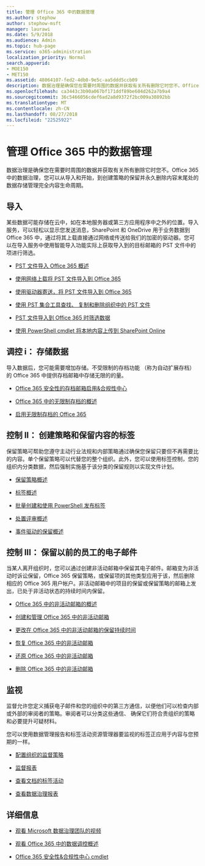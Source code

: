 ```yaml
---
title: 管理 Office 365 中的数据管理
ms.author: stephow
author: stephow-msft
manager: laurawi
ms.date: 5/9/2018
ms.audience: Admin
ms.topic: hub-page
ms.service: o365-administration
localization_priority: Normal
search.appverid:
- MOE150
- MET150
ms.assetid: 48064107-fed2-4db0-9e5c-aa5ddd5ccb09
description: 数据治理是确保您在需要时周围的数据并获取有关所有删除它时您不。Office 365 中的数据治理，您可以从导入和开始，到创建策略的保留并永久删除内容末尾处的数据存储管理完全内容生命周期。
ms.openlocfilehash: ca3443c3b90a067bf171ddf89be604d262a7b9a4
ms.sourcegitcommit: 36c5466056cdef6ad2a8d9372f2bc009a30892bb
ms.translationtype: MT
ms.contentlocale: zh-CN
ms.lasthandoff: 08/27/2018
ms.locfileid: "22525922"
---
```

# <a name="manage-data-governance-in-office-365"></a>管理 Office 365 中的数据管理

数据治理是确保您在需要时周围的数据并获取有关所有删除它时您不。Office 365 中的数据治理，您可以从导入和开始，到创建策略的保留并永久删除内容末尾处的数据存储管理完全内容生命周期。
  
## <a name="import"></a>导入

某些数据可能存储在云中，如在本地服务器或第三方应用程序中之外的位置。导入服务，可以轻松以显示您发送消息，SharePoint 和 OneDrive 用于业务数据到 Office 365 中，通过将其上载直接通过网络或传送给我们的加密的驱动器。您可以在导入服务中使用智能导入功能实际上获取导入到的目标邮箱的 PST 文件中的项进行筛选。 
  
- [PST 文件导入 Office 365 概述](https://support.office.com/article/ba688e0a-0fcb-4bd7-8e57-2b669564ea84)
    
- [使用网络上载将 PST 文件导入到 Office 365](use-network-upload-to-import-pst-files.md)
    
- [使用驱动器寄送，将 PST 文件导入到 Office 365](use-drive-shipping-to-import-pst-files-to-office-365.md)
    
- [使用 PST 集合工具查找、 复制和删除组织中的 PST 文件](find-copy-and-delete-pst-files-in-your-organization.md)
    
- [PST 文件导入到 Office 365 时筛选数据](filter-data-when-importing-pst-files.md)
    
- [使用 PowerShell cmdlet 将本地内容上传到 SharePoint Online](https://support.office.com/article/555049c6-15ef-45a6-9a1f-a1ef673b867c)
    
## <a name="govern-i-store-data"></a>调控 i： 存储数据

导入数据后，您可能需要增加存储。不受限制的存档功能 （称为自动扩展存档） 的 Office 365 中提供存档邮箱中存储无限的的量。
  
- [Office 365 安全性的存档邮箱启用&amp;合规性中心](enable-archive-mailboxes.md)

- [Office 365 中的无限制存档的概述](unlimited-archiving.md)
    
- [启用无限制存档的 Office 365](enable-unlimited-archiving.md)
    

    
## <a name="govern-ii-create-policies-and-labels-to-retain-content"></a>控制 II： 创建策略和保留内容的标签

保留策略可帮助您遵守主动行业法规和内部策略通过确保您保留只要但不再需要比的内容。单个保留策略可以代替您的整个组织。此外，您可以使用标签控制，您的组织内分类数据，然后强制实施基于该分类的保留规则以实现文件计划。
  
- [保留策略概述](retention-policies.md)
    
- [标签概述](labels.md)
    
- [批量创建和使用 PowerShell 发布标签](https://support.office.com/article/8986701b-ffa1-46ec-8fd0-8f7e81d5b25f.aspx)
    
- [处置评审概述](disposition-reviews.md)
    
- [事件驱动的保留概述](event-driven-retention.md)
    
## <a name="govern-iii-retain-the-email-of-former-employees"></a>控制 III： 保留以前的员工的电子邮件

当某人离开组织时，您可以通过创建非活动邮箱中保留其电子邮件。邮箱变为非活动时诉讼保留，Office 365 保留策略，或保留项的其他类型应用于该，然后删除相应的 Office 365 用户帐户。非活动邮箱中的项目的保留或保留策略的邮箱上发出，已处于非活动状态的持续时间内保留。
  
- [Office 365 中的非活动邮箱的概述](inactive-mailboxes-in-office-365.md)
    
- [创建和管理 Office 365 中的非活动邮箱](create-and-manage-inactive-mailboxes.md)

- [更改在 Office 365 中的非活动邮箱的保留持续时间](change-the-hold-duration-for-an-inactive-mailbox.md)
  
- [恢复 Office 365 中的非活动邮箱](recover-an-inactive-mailbox.md)
 
- [还原 Office 365 中的非活动邮箱](restore-an-inactive-mailbox.md)

- [删除 Office 365 中的非活动邮箱](delete-an-inactive-mailbox.md)

## <a name="monitor"></a>监视

监督允许您定义捕获电子邮件和您的组织中的第三方通信，以便他们可以检查内部或外部的审阅者的策略。审阅者可以分类这些通信、 确保它们符合贵组织的策略和必要提升可疑材料。
  
您可以使用数据管理报告和标签活动资源管理器要监视的标签正应用于内容与您预期的一样。
  
- [配置组织的监督策略](configure-supervision-policies.md)
    
- [监督报表](supervision-reports.md)
    
- [查看文档的标签活动](view-label-activity-for-documents.md)
    
- [查看数据治理报表](view-the-data-governance-reports.md)
    
## <a name="more-information"></a>详细信息

- [观看 Microsoft 数据治理团队的视频](https://go.microsoft.com/fwlink/?linkid=867039)
    
- [观看 Office 365 中的数据调控概述](https://go.microsoft.com/fwlink/?linkid=852644)
    
- [Office 365 安全性&amp;合规性中心 cmdlet](https://go.microsoft.com/fwlink/?linkid=852310)
    

